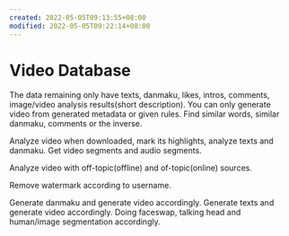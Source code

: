 ```yaml
---
created: 2022-05-05T09:13:55+08:00
modified: 2022-05-05T09:22:14+08:00
---
```


# Video Database

The data remaining only have texts, danmaku, likes, intros, comments, image/video analysis results(short description). You can only generate video from generated metadata or given rules. Find similar words, similar danmaku, comments or the inverse.

Analyze video when downloaded, mark its highlights, analyze texts and danmaku. Get video segments and audio segments.

Analyze video with off-topic(offline) and of-topic(online) sources.

Remove watermark according to username.

Generate danmaku and generate video accordingly. Generate texts and generate video accordingly. Doing faceswap, talking head and human/image segmentation accordingly.
